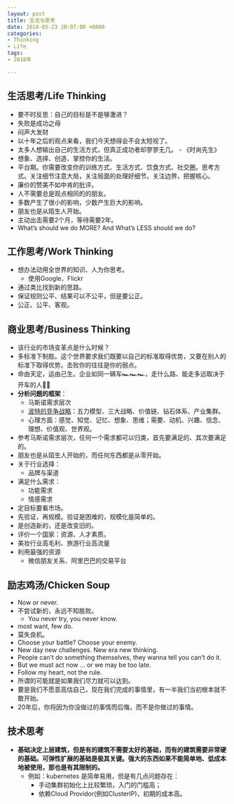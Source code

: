 ```yaml
---
layout: post
title: 生活与思考
date: 2018-05-23 20:07:00 +0800
categories:
- Thinking
- Life
tags:
- 2018年

---
```


## 生活思考/Life Thinking

- 要不时反思：自己的目标是不是够激进？
- 失败是成功之母
- 闷声大发财
- 以十年之后的观点来看，我们今天想得会不会太短视了。
- 太多人想输出自己的生活方式，但真正成功者却寥寥无几。 - 《时尚先生》
- 想象、选择、创造、掌控你的生活。
- 平台期。你需要改变你的训练方式、生活方式、饮食方式、社交圈。思考方式。关注细节注意大局，关注局面的处理好细节。关注边界，把握核心。
- 廉价的赞美不如中肯的批评。
- 人不需要总是观点相同的的朋友。
- 多数产生了很小的影响，少数产生巨大的影响。
- 朋友也是从陌生人开始。
- 主动出击需要2个月，等待需要2年。
- What’s should we do MORE? And What’s LESS should we do?


## 工作思考/Work Thinking

- 想办法动用全世界的知识、人为你思考。
	- 使用Google、Flickr
- 通过类比找到新的思路。
- 保证规则公平、结果可以不公平，但是要公正。
- 公正、公平、客观。


## 商业思考/Business Thinking

- 该行业的市场变革点是什么时候？
- 多标准下制胜。这个世界要求我们既要以自己的标准取得优势，又要在别人的标准下取得优势。击败你的往往是你的弱点。
- 命由天定，运由己生。企业如同一辆车🏎🏎🏎，走什么路、能走多远取决于开车的人🏇🏻
- **分析问题的框架**：
	- 马斯诺需求层次
	- [波特的竞争战略](http://wiki.mbalib.com/wiki/%E7%AB%9E%E4%BA%89%E6%88%98%E7%95%A5)：五力模型、三大战略、价值链、钻石体系、产业集群。
	- 心理方面：感觉、知觉、记忆、想象、思维；需要、动机、兴趣、信念、理想、价值观、世界观。
- 参考马斯诺需求层次，任何一个需求都可以归类，首先要满足的、其次要满足的。
- 朋友也是从陌生人开始的，而任何东西都是从零开始。
- 关于行业选择：
	- 品牌与渠道
- 满足什么需求：
	- 功能需求
	- 情感需求
- 定目标要看市场。
- 先验证，再规模。验证是困难的，规模化是简单的。
- 是创造新的，还是改变旧的。
- 评价一个国家：资源、人才素质。
- 美妆行业高毛利、旅游行业高流量
- 利用最强的资源
	- 微信朋友关系、阿里巴巴的交易平台


## 励志鸡汤/Chicken Soup

- Now or never.
- 不尝试新的，永远不知胜败。
	- You never try, you never know.
- most want, few do.
- 莫失良机。
- Choose your battle? Choose your enemy.
- New day new challenges. New era new thinking.
- People can’t do something themselves, they wanna tell you can’t do it.
- But we must act now ... or we may be too late.
- Follow my heart, not the rule.
- 所谓的可能就是如果我们尽力就可以达到。
- 要是我们不愿意高估自己，现在我们完成的事情里，有一半我们当初根本就不敢开始。
- 20年后，你将因为你没做过的事情而后悔，而不是你做过的事情。

## 技术思考

- **基础决定上层建筑，但是有的建筑不需要太好的基础，而有的建筑需要非常硬的基础。可弹性扩展的基础是极其关键。强大的东西如果不能简单地、低成本地被使用，那也是有其限制的。**
	- 例如：kubernetes 是简单易用，但是有几点问题存在：
		- 手动集群初始化上比较繁琐，入门的门槛高；
		- 依赖Cloud Providor(例如ClusterIP)，初期的成本高。
